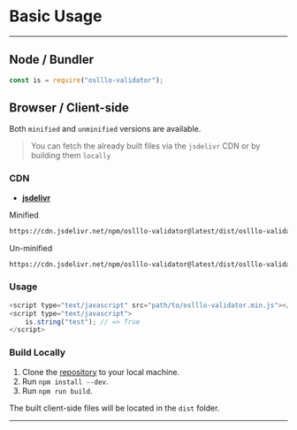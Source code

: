 # Basic Usage

---

## Node / Bundler

```js
const is = require("oslllo-validator");
```

## Browser / Client-side

Both `minified` and `unminified` versions are available.

> You can fetch the already built files via the `jsdelivr` CDN or by building them `locally`

### CDN

- [**jsdelivr**](https://www.jsdelivr.com/package/npm/oslllo-validator?path=dist)

Minified

```txt
https://cdn.jsdelivr.net/npm/oslllo-validator@latest/dist/oslllo-validator.min.js
```

Un-minified

```txt
https://cdn.jsdelivr.net/npm/oslllo-validator@latest/dist/oslllo-validator.js
```

### Usage

```js
<script type="text/javascript" src="path/to/oslllo-validator.min.js"></script>
<script type="text/javascript">
    is.string("test"); // => True
</script>
```

### Build Locally

1. Clone the [repository](https://github.com/oslllo/validator) to your local machine.
2. Run `npm install --dev`.
3. Run `npm run build`.

The built client-side files will be located in the `dist` folder.

----
